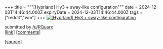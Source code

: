 +++
title = """[Hyprland] Hy3 + sway-like configuration"""
date = 2024-12-03T14:46:44.000Z
expiryDate = 2024-12-03T14:46:44.000Z
tags = ["reddit","wm"]
+++
[![[Hyprland] Hy3 + sway-like configuration](https://external-preview.redd.it/ZGI3bTZ3cHBibjRlMbVuy-QmJjeZH0KGS-kVdxLt4J2D6mALVZC1gAOCtBn_.png?width=640&crop=smart&auto=webp&s=9b63054c4afeefca87819c78b11373932364548f "[Hyprland] Hy3 + sway-like configuration")](https://www.reddit.com/r/unixporn/comments/1h5p0x7/hyprland_hy3_swaylike_configuration/)

submitted by [/u/RQuarx](https://www.reddit.com/user/RQuarx)  
[\[link\]](https://v.redd.it/zm4lfuppbn4e1) [\[comments\]](https://www.reddit.com/r/unixporn/comments/1h5p0x7/hyprland_hy3_swaylike_configuration/)

[[source]](https://www.reddit.com/r/unixporn/comments/1h5p0x7/hyprland_hy3_swaylike_configuration/)
